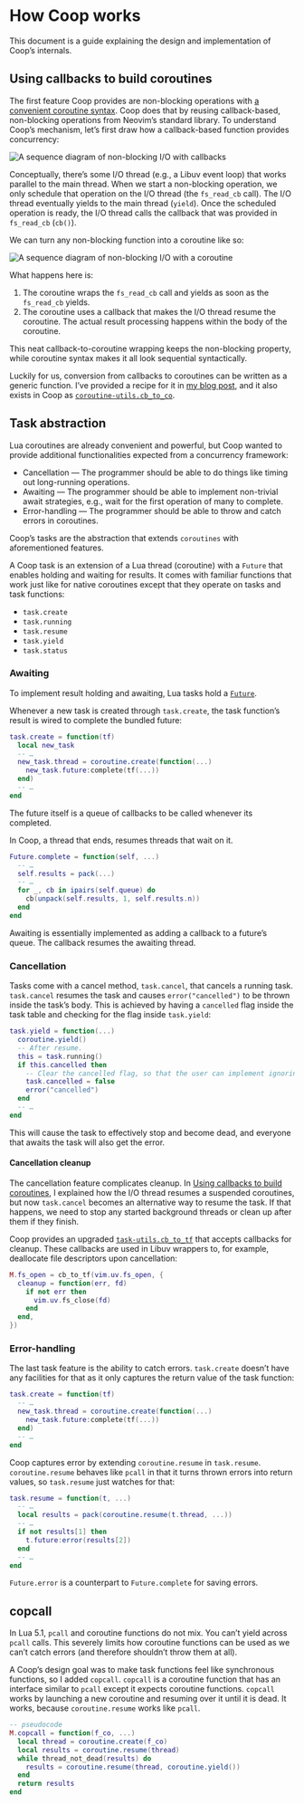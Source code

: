 # How Coop works

This document is a guide explaining the design and implementation of Coop’s
internals.

## Using callbacks to build coroutines

The first feature Coop provides are non-blocking operations with
[a convenient coroutine syntax](https://gregorias.github.io/posts/using-coroutines-in-neovim-lua/).
Coop does that by reusing callback-based, non-blocking operations from Neovim’s
standard library.
To understand Coop’s mechanism, let’s first draw how a callback-based function
provides concurrency:

![A sequence diagram of non-blocking I/O with callbacks](/assets/Nonblocking%20IO%20with%20callbacks.png)

Conceptually, there’s some I/O thread (e.g., a Libuv event loop) that works
parallel to the main thread.
When we start a non-blocking operation, we only schedule that operation on the
I/O thread (the `fs_read_cb` call).
The I/O thread eventually yields to the main thread (`yield`).
Once the scheduled operation is ready, the I/O thread calls the callback that
was provided in `fs_read_cb` (`cb()`).

We can turn any non-blocking function into a coroutine like so:

![A sequence diagram of non-blocking I/O with a coroutine](/assets/Nonblocking%20IO%20with%20coroutines.png)

What happens here is:

1. The coroutine wraps the `fs_read_cb` call and yields as soon as the
   `fs_read_cb` yields.
2. The coroutine uses a callback that makes the I/O thread resume the
   coroutine. The actual result processing happens within the body of the
   coroutine.

This neat callback-to-coroutine wrapping keeps the non-blocking property, while
coroutine syntax makes it all look sequential syntactically.

Luckily for us, conversion from callbacks to coroutines can be written
as a generic function. I’ve provided a recipe for it in [my blog post](https://gregorias.github.io/posts/using-coroutines-in-neovim-lua/),
and it also exists in Coop as
[`coroutine-utils.cb_to_co`](https://github.com/gregorias/coop.nvim/blob/e7a0793163141e95a7034381cf392df988fc779f/lua/coop/coroutine-utils.lua#L20).

## Task abstraction

Lua coroutines are already convenient and powerful, but Coop wanted to provide
additional functionalities expected from a concurrency framework:

- Cancellation — The programmer should be able to do things like timing out
  long-running operations.
- Awaiting — The programmer should be able to implement non-trivial await
  strategies, e.g., wait for the first operation of many to complete.
- Error-handling — The programmer should be able to throw and catch errors in
  coroutines.

Coop’s tasks are the abstraction that extends `coroutines` with aforementioned
features.

A Coop task is an extension of a Lua thread (coroutine) with a `Future` that
enables holding and waiting for results. It comes with familiar functions that
work just like for native coroutines except that they operate on tasks and task
functions:

- `task.create`
- `task.running`
- `task.resume`
- `task.yield`
- `task.status`

### Awaiting

To implement result holding and awaiting, Lua tasks hold
a [`Future`](https://github.com/gregorias/coop.nvim/blob/main/lua/coop/future.lua).

Whenever a new task is created through `task.create`, the task function’s
result is wired to complete the bundled future:

```lua
task.create = function(tf)
  local new_task
  -- …
  new_task.thread = coroutine.create(function(...)
    new_task.future:complete(tf(...))
  end)
  -- …
end
```

The future itself is a queue of callbacks to be called whenever its completed.

In Coop, a thread that ends, resumes threads that wait on it.

```lua
Future.complete = function(self, ...)
  -- …
  self.results = pack(...)
  -- …
  for _, cb in ipairs(self.queue) do
    cb(unpack(self.results, 1, self.results.n))
  end
end
```

Awaiting is essentially implemented as adding a callback to a future’s queue.
The callback resumes the awaiting thread.

### Cancellation

Tasks come with a cancel method, `task.cancel`, that cancels a running task.
`task.cancel` resumes the task and causes `error("cancelled")` to be thrown
inside the task’s body.
This is achieved by having a `cancelled` flag inside the task table and
checking for the flag inside `task.yield`:

```lua
task.yield = function(...)
  coroutine.yield()
  -- After resume.
  this = task.running()
  if this.cancelled then
    -- Clear the cancelled flag, so that the user can implement ignoring.
    task.cancelled = false
    error("cancelled")
  end
  -- …
end
```

This will cause the task to effectively stop and become dead, and everyone that
awaits the task will also get the error.

#### Cancellation cleanup

The cancellation feature complicates cleanup.
In [Using callbacks to build coroutines](#using-callbacks-to-build-coroutines),
I explained how the I/O thread resumes a suspended coroutines,
but now `task.cancel` becomes an alternative way to resume the task.
If that happens, we need to stop any started background threads or clean up
after them if they finish.

Coop provides an upgraded
[`task-utils.cb_to_tf`](https://github.com/gregorias/coop.nvim/blob/ed8ceabc0b97ff77495112a2dc4f89cf7b0aa97e/lua/coop/task-utils.lua#L34)
that accepts callbacks for cleanup.
These callbacks are used in Libuv wrappers to, for example, deallocate file
descriptors upon cancellation:

```lua
M.fs_open = cb_to_tf(vim.uv.fs_open, {
  cleanup = function(err, fd)
    if not err then
      vim.uv.fs_close(fd)
    end
  end,
})
```

### Error-handling

The last task feature is the ability to catch errors.
`task.create` doesn’t have any facilities for that as it only captures the
return value of the task function:

```lua
task.create = function(tf)
  -- …
  new_task.thread = coroutine.create(function(...)
    new_task.future:complete(tf(...))
  end)
  -- …
end
```

Coop captures error by extending `coroutine.resume` in `task.resume`.
`coroutine.resume` behaves like `pcall` in that it turns thrown errors into
return values, so `task.resume` just watches for that:

```lua
task.resume = function(t, ...)
  -- …
  local results = pack(coroutine.resume(t.thread, ...))
  -- …
  if not results[1] then
    t.future:error(results[2])
  end
  -- …
end
```

`Future.error` is a counterpart to `Future.complete` for saving errors.

## copcall

In Lua 5.1, `pcall` and coroutine functions do not mix.
You can’t yield across `pcall` calls.
This severely limits how coroutine functions can be used as we can’t catch
errors (and therefore shouldn’t throw them at all).

A Coop’s design goal was to make task functions feel like synchronous
functions, so I added `copcall`.
`copcall` is a coroutine function that has an interface similar to `pcall`
except it expects coroutine functions.
`copcall` works by launching a new coroutine and resuming over it until it is dead.
It works, because `coroutine.resume` works like `pcall`.

```lua
-- pseudocode
M.copcall = function(f_co, ...)
  local thread = coroutine.create(f_co)
  local results = coroutine.resume(thread)
  while thread_not_dead(results) do
    results = coroutine.resume(thread, coroutine.yield())
  end
  return results
end
```
